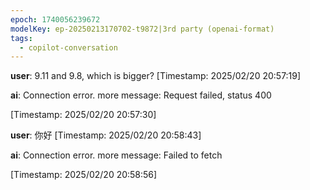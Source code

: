 ```yaml
---
epoch: 1740056239672
modelKey: ep-20250213170702-t9872|3rd party (openai-format)
tags:
  - copilot-conversation
---
```


**user**: 9.11 and 9.8, which is bigger?
[Timestamp: 2025/02/20 20:57:19]

**ai**: Connection error.
more message: Request failed, status 400

[Timestamp: 2025/02/20 20:57:30]

**user**: 你好
[Timestamp: 2025/02/20 20:58:43]

**ai**: Connection error.
more message: Failed to fetch

[Timestamp: 2025/02/20 20:58:56]